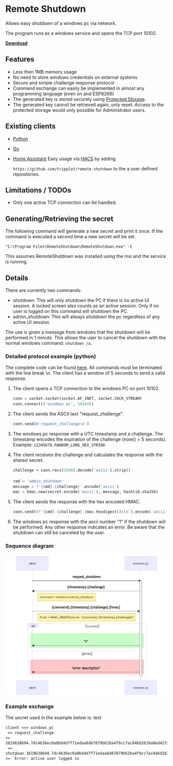 # Remote Shutdown

Allows easy shutdown of a windows pc via network.

The program runs as a windows service and opens the TCP port 10102.

**[Download](https://github.com/tripplet/remote-shutdown/releases)**

## Features

- Less then 1MB memory usage
- No need to store windows credentials on external systems
- Secure and simple challenge response protocol
- Command exchange can easily be implemented in almost any programming language (even on and ESP8266)
- The generated key is stored securely using [Protected Storage](https://docs.microsoft.com/en-us/windows/win32/devnotes/pstore).
- The generated key cannot be retrieved again, only reset.
  Access to the protected storage would only possible for Administrator users.


## Existing clients

- [Python](clients/python)
- [Go](clients/go)
- [Home Assistant](custom_components/remote_shutdown)
  Easy usage via [HACS](https://hacs.xyz/) by adding

  `https://github.com/tripplet/remote-shutdown` to the a user defined repositories.

## Limitations / TODOs

- Only one active TCP connection can be handled.

## Generating/Retrieving the secret

The following command will generate a new secret and print it once.
If the command is executed a second time a new secret will be set.

    "C:\Program Files\RemoteShutdown\RemoteShutdown.exe" -t

This assumes RemoteShutdown was installed using the msi and the service is running.


## Details

There are currently two commands:

- shutdown: This will only shutdown the PC if there is no active UI session.
  A locked screen also counts as an active session.
  Only if no user is logged on this command will shutdown the PC.
- admin_shutdown: This will always shutdown the pc regardless of any active UI session.

The use is given a message from windows that the shutdown will be performed in 1 minute.
This allows the user to cancel the shutdown with the normal windows command: `shutdown /a`.


### Detailed protocol example (python)

The complete code can be found [here](clients/python).
All commands must be terminated with the line break \n.
The client has a window of 5 seconds to send a valid response.

1. The client opens a TCP connection to the windows PC on port 10102.

    ```python
    conn = socket.socket(socket.AF_INET, socket.SOCK_STREAM)
    conn.connect(('windows pc', 10102))
    ```

2. The client sends the ASCII text "request_challenge".

    ```python
    conn.send(b'request_challange\n')
    ```

3. The windows pc response with a UTC timestamp and a challenge.
   The timestamp encodes the expiration of the challenge (now() + 5 seconds).
   Example: `12345678.RANDOM_LONG_HEX_STRING`

4. The client receives the challenge and calculates the response with the shared secret.

    ```python
    challenge = conn.recv(2048).decode('ascii').strip()

    cmd = 'admin_shutdown'
    message = f'{cmd}.{challenge}'.encode('ascii')
    mac = hmac.new(secret.encode('ascii'), message, hashlib.sha256)
    ```

5. The client sends the response with the hex encoded HMAC.

    ```python
    conn.send((f'{cmd}.{challenge}.{mac.hexdigest()}\n').encode('ascii'))
    ```

6. The windows pc response with the ascii number "1" if the shutdown will be performed.
   Any other response indicates an error.
   Be aware that the shutdown can still be canceled by the user.


### Sequence diagram

![Sequence diagram](doc/sequence.png)


### Example exchange

The secret used in the example below is: test

    client <=> windows_pc
     => request_challenge
    <=  1619638694.7dc4b36ec0a0bd4d7f71edaa6d87879b62ba4f9cc7ac846d2618a8ed4231097f
     => shutdown.1619638694.7dc4b36ec0a0bd4d7f71edaa6d87879b62ba4f9cc7ac846d2618a8ed4231097f.eff9e46c45741c2efd581ce86b94cb1665cf298f61c55343d28b496b8cd74de9
    <=  Error: active user logged in
